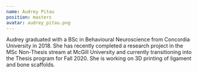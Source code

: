 ```yaml
---
name: Audrey Pitau
position: masters
avatar: audrey_pitau.png
---
```



Audrey graduated with a BSc in Behavioural Neuroscience from Concordia University in 2018. She has recently completed a research project in the MSc Non-Thesis stream at McGill University and currently transitioning into the Thesis program for Fall 2020. She is working on 3D printing of ligament and bone scaffolds.
